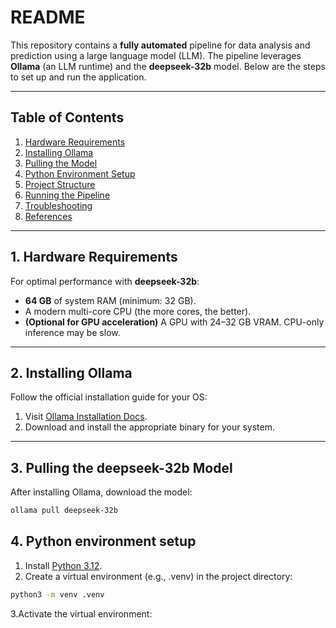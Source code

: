# README

This repository contains a **fully automated** pipeline for data analysis and prediction using a large language model (LLM). The pipeline leverages **Ollama** (an LLM runtime) and the **deepseek-32b** model. Below are the steps to set up and run the application.

---

## Table of Contents
1. [Hardware Requirements](#1-hardware-requirements)
2. [Installing Ollama](#2-installing-ollama)
3. [Pulling the Model](#3-pulling-the-deepseek-32b-model)
4. [Python Environment Setup](#4-python-environment-setup)
5. [Project Structure](#5-project-structure)
6. [Running the Pipeline](#6-running-the-pipeline)
7. [Troubleshooting](#7-troubleshooting)
8. [References](#8-references)

---

## 1. Hardware Requirements

For optimal performance with **deepseek-32b**:
- **64 GB** of system RAM (minimum: 32 GB).
- A modern multi-core CPU (the more cores, the better).
- **(Optional for GPU acceleration)** A GPU with 24–32 GB VRAM. CPU-only inference may be slow.

---

## 2. Installing Ollama

Follow the official installation guide for your OS:
1. Visit [Ollama Installation Docs](https://github.com/jmorganca/ollama).
2. Download and install the appropriate binary for your system.

---

## 3. Pulling the deepseek-32b Model

After installing Ollama, download the model:
```bash
ollama pull deepseek-32b
```

## 4. Python environment setup

1. Install [Python 3.12](https://www.python.org/downloads/).
2. Create a virtual environment (e.g., .venv) in the project directory:
```bash
python3 -m venv .venv
```
3.Activate the virtual environment:

